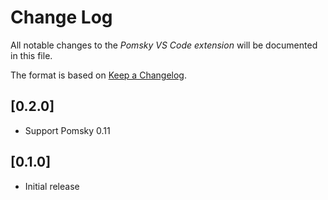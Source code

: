 # Change Log

All notable changes to the _Pomsky VS Code extension_ will be documented in this file.

The format is based on [Keep a Changelog](https://keepachangelog.com/en/1.0.0/).

## [0.2.0]

- Support Pomsky 0.11

## [0.1.0]

- Initial release
